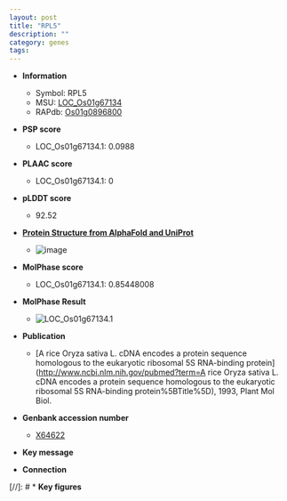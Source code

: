 ```yaml
---
layout: post
title: "RPL5"
description: ""
category: genes
tags: 
---
```


* **Information**  
    + Symbol: RPL5  
    + MSU: [LOC_Os01g67134](http://rice.plantbiology.msu.edu/cgi-bin/ORF_infopage.cgi?orf=LOC_Os01g67134)  
    + RAPdb: [Os01g0896800](http://rapdb.dna.affrc.go.jp/viewer/gbrowse_details/irgsp1?name=Os01g0896800)  

* **PSP score**  
    + LOC_Os01g67134.1: 0.0988 

* **PLAAC score**  
    + LOC_Os01g67134.1: 0 

* **pLDDT score**
    + 92.52

* **[Protein Structure from AlphaFold and UniProt](https://www.uniprot.org/uniprotkb/Q0JGY1/entry#structure)**
    + ![image](https://ricepsp.github.io/images/Q0/AF-Q0JGY1-F1.png)

* **MolPhase score**
    + LOC_Os01g67134.1: 0.85448008

* **MolPhase Result**
    + ![LOC_Os01g67134.1](https://304243504.github.io/Pictures/LOC_Os01g/LOC_Os01g67134.1.png)

* **Publication**  
    + [A rice Oryza sativa L. cDNA encodes a protein sequence homologous to the eukaryotic ribosomal 5S RNA-binding protein](http://www.ncbi.nlm.nih.gov/pubmed?term=A rice Oryza sativa L. cDNA encodes a protein sequence homologous to the eukaryotic ribosomal 5S RNA-binding protein%5BTitle%5D), 1993, Plant Mol Biol.

* **Genbank accession number**  
    + [X64622](http://www.ncbi.nlm.nih.gov/nuccore/X64622)

* **Key message**  

* **Connection**  

[//]: # * **Key figures**  


